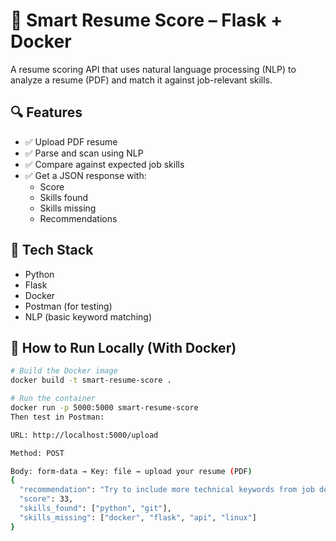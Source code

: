 # 📄 Smart Resume Score – Flask + Docker

A resume scoring API that uses natural language processing (NLP) to analyze a resume (PDF) and match it against job-relevant skills.

## 🔍 Features
- ✅ Upload PDF resume
- ✅ Parse and scan using NLP
- ✅ Compare against expected job skills
- ✅ Get a JSON response with:
  - Score
  - Skills found
  - Skills missing
  - Recommendations

## 🧰 Tech Stack
- Python
- Flask
- Docker
- Postman (for testing)
- NLP (basic keyword matching)

## 🚀 How to Run Locally (With Docker)

```bash
# Build the Docker image
docker build -t smart-resume-score .

# Run the container
docker run -p 5000:5000 smart-resume-score
Then test in Postman:

URL: http://localhost:5000/upload

Method: POST

Body: form-data → Key: file → upload your resume (PDF)
{
  "recommendation": "Try to include more technical keywords from job descriptions.",
  "score": 33,
  "skills_found": ["python", "git"],
  "skills_missing": ["docker", "flask", "api", "linux"]
}
